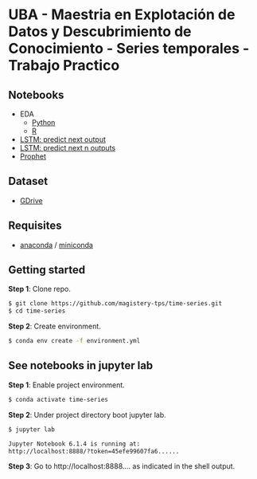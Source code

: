 # UBA - Maestria en Explotación de Datos y Descubrimiento de Conocimiento - Series temporales - Trabajo Practico

## Notebooks


* EDA
  * [Python](https://github.com/magistery-tps/tm-tp/blob/master/notebooks/EDA_ff.ipynb)
  * [R](https://github.com/magistery-tps/tm-tp/blob/master/notebooks/EDA_funcionesR.ipynb)
* [LSTM: predict next output](https://github.com/magistery-tps/tm-tp/blob/master/notebooks/prediction-next_output.ipynb)
* [LSTM: predict next n outputs](https://github.com/magistery-tps/tm-tp/blob/master/notebooks/prediction-n_next_outputs.ipynb)
* [Prophet](https://github.com/magistery-tps/tm-tp/blob/master/notebooks/prediction_prophet.ipynb)

## Dataset

* [GDrive](https://drive.google.com/drive/folders/146EQPBprq7yV_TR9tk712A9QCaD9lbjH?usp=sharing)

## Requisites

* [anaconda](https://www.anaconda.com/products/individual) / [miniconda](https://docs.conda.io/en/latest/miniconda.html)


## Getting started

**Step 1**: Clone repo.

```bash
$ git clone https://github.com/magistery-tps/time-series.git
$ cd time-series
```

**Step 2**: Create environment.

```bash
$ conda env create -f environment.yml
```

## See notebooks in jupyter lab

**Step 1**: Enable project environment.

```bash
$ conda activate time-series
```

**Step 2**: Under project directory boot jupyter lab.

```bash
$ jupyter lab

Jupyter Notebook 6.1.4 is running at:
http://localhost:8888/?token=45efe99607fa6......
```

**Step 3**: Go to http://localhost:8888.... as indicated in the shell output.

